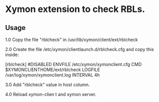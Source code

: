 # Xymon extension to check RBLs.

## Usage

1.0 Copy the file "rblcheck" in /usr/lib/xymon/client/ext/rblcheck

2.0 Create the file /etc/xymon/clientlaunch.d/rblcheck.cfg and copy this inside:

[rblcheck]
	#DISABLED
	ENVFILE /etc/xymon/xymonclient.cfg
	CMD $XYMONCLIENTHOME/ext/rblcheck
	LOGFILE /var/log/xymon/xymonclient.log
	INTERVAL 4h

3.0 Add "rblcheck" value in host column.

4.0 Reload xymon-clien t and xymon server.
